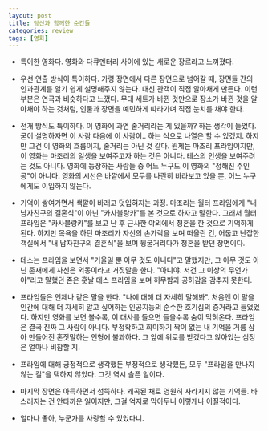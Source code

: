 ```yaml
---
layout: post
title: 당신과 함께한 순간들
categories: review
tags: [영화]
---
```


- 특이한 영화다. 영화와 다큐멘터리 사이에 있는 새로운 장르라고 느껴졌다.

- 우선 연출 방식이 특이하다. 가령 장면에서 다른 장면으로 넘어갈 때, 장면들 간의 인과관계를 알기 쉽게 설명해주지 않는다. 대신 관객이 직접 알아채게 만든다. 이런 부분은 연극과 비슷하다고 느꼈다. 무대 세트가 바뀐 것만으로 장소가 바뀐 것을 알아채야 하는 것처럼, 인물과 장면을 예민하게 따라가며 직접 눈치를 채야 한다.

- 전개 방식도 특이하다. 이 영화에 과연 줄거리라는 게 있을까? 하는 생각이 들었다. 굳이 설명하자면 이 사람 다음에 이 사람이.. 하는 식으로 나열은 할 수 있겠지. 하지만 그건 이 영화의 흐름이지, 줄거리는 아닌 것 같다. 원제는 마조리 프라임이지만, 이 영화는 마조리의 일생을 보여주고자 하는 것은 아니다. 테스의 인생을 보여주려는 것도 아니다. 영화에 등장하는 사람들 중 어느 누구도 이 영화의 "정해진 주인공"이 아니다. 영화의 시선은 바깥에서 모두를 나란히 바라보고 있을 뿐, 어느 누구에게도 이입하지 않는다.

- 기억이 쌓여가면서 색깔이 바래고 덧입혀지는 과정. 마조리는 월터 프라임에게 "내 남자친구의 결혼식"이 아닌 "카사블랑카"를 본 것으로 하자고 말한다. 그래서 월터 프라임은 "카사블랑카"를 보고 난 후 근사한 야외에서 청혼을 한 것으로 기억하게 된다. 하지만 목욕을 하던 마조리가 자신의 손가락을 보며 떠올린 건, 어둡고 난잡한 객실에서 "내 남자친구의 결혼식"을 보며 뒹굴거리다가 청혼을 받던 장면이다.

- 테스는 프라임을 보면서 "거울일 뿐 아무 것도 아니다"고 말했지만, 그 아무 것도 아닌 존재에게 자신은 외동이라고 거짓말을 한다. "아니야. 저건 그 이상의 무언가야"라고 말했던 존은 훗날 테스 프라임을 보며 허무함과 공허감을 감추지 못한다.

- 프라임들은 언제나 같은 말을 한다. "나에 대해 더 자세히 말해봐". 처음엔 이 말을 인간에 대해 더 자세히 알고 싶어하는 인공지능의 순수한 호기심의 증거라고 들었었다. 하지만 영화를 보면 볼수록, 이 대사를 들으면 들을수록 숨이 막혀온다. 프라임은 결국 진짜 그 사람이 아니다. 부정확하고 희미하기 짝이 없는 내 기억을 거름 삼아 만들어진 혼잣말하는 인형에 불과하다. 그 앞에 위로를 받겠다고 앉아있는 심정은 얼마나 비참할 지.

- 프라임에 대해 긍정적으로 생각했든 부정적으로 생각했든, 모두 "프라임을 만나지 않는 길"을 택하지 않았다. 그것 역시 슬픈 일이다.

- 마지막 장면은 아득하면서 섬뜩하다. 왜곡된 채로 영원히 사라지지 않는 기억들. 바스러지는 건 안타까운 일이지만, 그걸 억지로 막아두니 이렇게나 이질적이다.

- 얼마나 좋아, 누군가를 사랑할 수 있었다니.
